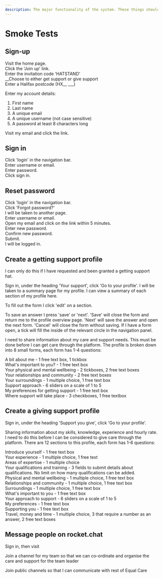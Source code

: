 ```yaml
---
description: The major functionality of the system. These things should never break.
---
```


# Smoke Tests

## **Sign-up**

Visit the home page.  
Click the 'Join up' link.  
Enter the invitation code 'HATSTAND'  
__Choose to either get support or give support  
Enter a Halifax postcode \(HX\_\_ \_\_\_\)

Enter my account details:  
1. First name  
2. Last name  
3. A unique email  
4. A unique username \(not case sensitive\)  
5. A password at least 8 characters long

Visit my email and click the link.

## **Sign in**

Click 'login' in the navigation bar.  
Enter username or email.  
Enter password.  
Click sign in.

## Reset password

Click 'login' in the navigation bar.  
Click 'Forgot password?'  
I will be taken to another page.  
Enter username or email.  
Open my email and click on the link within 5 minutes.  
Enter new password.  
Confirm new password.  
Submit.  
I will be logged in.

## **Create a getting support profile**

I can only do this if I have requested and been granted a getting support hat.  
  
Sign in, under the heading 'Your support', click 'Go to your profile'. I will be taken to a summary page for my profile. I can view a summary of each section of my profile here.   
  
To fill out the form I click 'edit' on a section.   
  
To save an answer I press 'save' or 'next'. 'Save' will close the form and return me to the profile overview page. 'Next' will save the answer and open the next form. 'Cancel' will close the form without saving. If I have a form open, a tick will fill the inside of the relevant circle in the navigation panel.  
  
I need to share information about my care and support needs. This must be done before I can get care through the platform. The profile is broken down into 8 small forms, each form has 1-4 questions:  
  
A bit about me - 1 free text box, 1 tickbox   
What's important to you? - 1 free text box  
Your physical and mental wellbeing - 2 tickboxes, 2 free text boxes  
Your relationships and community - 2 free text boxes  
Your surroundings - 1 multiple choice, 1 free text box  
Support approach - 6 sliders on a scale of 1 to 5  
My preferences for getting support - 1 free text box  
Where support will take place - 3 checkboxes, 1 free textbox  
  




## **Create a giving support profile**

Sign in, under the heading 'Support you give', click 'Go to your profile'.  
  
Sharing information about my skills, knowledge, experience and hourly rate. I need to do this before I can be considered to give care through the platform. There are 12 sections to this profile, each form has 1-6 questions:  
  
Introduce yourself - 1 free text box  
Your experience - 1 multiple choice, 1 free text  
Areas of expertise - 1 multiple choice  
Your qualifications and training - 3 fields to submit details about qualifications. No limit on how many qualifications can be added.  
Physical and mental wellbeing - 1 multiple choice, 1 free text box  
Relationships and community - 1 multiple choice, 1 free text box  
Surroundings - 1 multiple choice, 1 free text box  
What's important to you - 1 free text box  
Your approach to support - 6 sliders on a scale of 1 to 5  
My preferences - 1 free text box  
Supporting you - 1 free text box  
Travel, money and time - 1 multiple choice, 3 that require a number as an answer, 2 free text boxes  
  
  


## **Message people on rocket.chat**

Sign in, then visit

Join a channel for my team so that we can co-ordinate and organise the care and support for the team leader 

Join public channels so that I can communicate with rest of Equal Care

